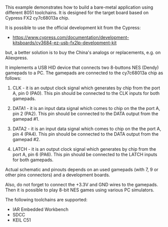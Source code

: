 This example demonstrates how to build a bare-metal application using
different 8051 toolchains. It is designed for the target board
based on Cypress FX2 cy7c68013a chip.

It is possible to use the official development kit from the Cypress:

* https://www.cypress.com/documentation/development-kitsboards/cy3684-ez-usb-fx2lp-development-kit

but, a better solution is to buy the China's analogs or replacements,
e.g. on Aliexpress.

It implements a USB HID device that connects two 8-buttons NES
(Dendy) gamepads to a PC. The gamepads are connected to the
cy7c68013a chip as follows:

1. CLK - it is an output clock signal which generates by chip from
   the port A, pin 0 (PA0). This pin should be connected to the CLK
   inputs for both gamepads.

2. DATA1 - it is an input data signal which comes to chip on the
   the port A, pin 2 (PA2). This pin should be connected to the DATA
   output from the gamepad #1.

3. DATA2 - it is an input data signal which comes to chip on the
   the port A, pin 4 (PA4). This pin should be connected to the DATA
   output from the gamepad #2.

4. LATCH - it is an output clock signal which generates by chip from
   the port A, pin 6 (PA6). This pin should be connected to the LATCH
   inputs for both gamepads.

Actual schematic and pinouts depends on an used gamepads (with 7, 9
or other pins connectors) and a development boards.

Also, do not forget to connect the +3.3V and GND wires to the gamepads.
Then it is possible to play 8-bit NES games using various PC simulators.

The following toolchains are supported:

  * IAR Embedded Workbench
  * SDCC
  * KEIL C51

